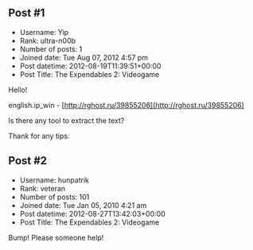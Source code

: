 ## Post #1
- Username: Yip
- Rank: ultra-n00b
- Number of posts: 1
- Joined date: Tue Aug 07, 2012 4:57 pm
- Post datetime: 2012-08-19T11:39:51+00:00
- Post Title: The Expendables 2: Videogame

Hello!

english.ip_win - [http://rghost.ru/39855206](http://rghost.ru/39855206)

Is there any tool to extract the text?

Thank for any tips.
## Post #2
- Username: hunpatrik
- Rank: veteran
- Number of posts: 101
- Joined date: Tue Jan 05, 2010 4:21 am
- Post datetime: 2012-08-27T13:42:03+00:00
- Post Title: The Expendables 2: Videogame

Bump!
Please someone help!
